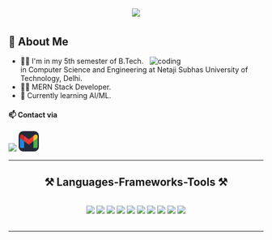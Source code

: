 <h1 align="center">
    <img src="https://readme-typing-svg.herokuapp.com/?font=Calibri&size=35&center=true&vCenter=true&width=500&height=70&duration=4000&lines=Hi+There!+👋;+I'm+Anurag+Singh;" />
</h1>

## 💫 About Me
<img align="right" alt="coding"  width="225" src="https://i.ibb.co/cyPSvW3/display-icon.png"></img>
- 👨‍🎓 I'm in my 5th semester of B.Tech. in Computer Science and Engineering at Netaji Subhas University of Technology, Delhi.
- 👨‍💻 MERN Stack Developer.
- 🌱 Currently learning AI/ML.

#### 📫 Contact via
<a href="https://www.linkedin.com/in/anurag-03-tech"><img height="40" src="https://i.ibb.co/YRYz6Wb/Anurag-git-Linkedin.png"/></a>
<a href="mailto:anurag03.tech@gmail.com"><img height="40" src="https://raw.githubusercontent.com/tandpfun/skill-icons/65dea6c4eaca7da319e552c09f4cf5a9a8dab2c8/icons/Gmail-Dark.svg"/></a>


<hr/>
 
<h2 align="center">⚒️ Languages-Frameworks-Tools ⚒️</h2>
<br>
<div align="center">
    <img height="45" src="https://i.ibb.co/WykkDnT/Anurag-git-C.png"></img>
    <img height="45" src="https://i.ibb.co/fqfN5mm/Anurag-git-HTML.png"></img>
    <img height="45" src="https://i.ibb.co/d5by6jn/Anurag-git-CSS.png"></img>
    <img height="45" src="https://i.ibb.co/DbC0b9x/Anurag-git-Java-Script.png"></img>
    <img height="45" src="https://i.ibb.co/pPt0n2L/Anurag-git-Node-JS.png"></img>
    <img height="45" src="https://i.ibb.co/nfZ1C5j/Anurag-git-Express-JS.png"></img>
    <img height="45" src="https://i.ibb.co/y0ydv5j/Anurag-git-Mongo-Db.png"></img>
    <img height="45" src="https://i.ibb.co/xDHXcPM/Anurag-git-React.png"></img>
    <img height="45" src="https://i.ibb.co/VVQdYjq/Anurag-git-Redux.png"></img>
    <img height="45" src="https://i.ibb.co/2YSpmn7/Anurag-git-Tailwind-CSS.png"></img>
</div>

<br/>
<hr/>

<!---
anurag03-tech/anurag03-tech is a ✨ special ✨ repository because its `README.md` (this file) appears on your GitHub profile.
You can click the Preview link to take a look at your changes.
--->

